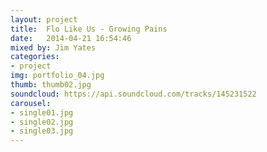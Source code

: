 ```yaml
---
layout: project
title:  Flo Like Us - Growing Pains
date:   2014-04-21 16:54:46
mixed by: Jim Yates
categories:
- project
img: portfolio_04.jpg
thumb: thumb02.jpg
soundcloud: https://api.soundcloud.com/tracks/145231522
carousel:
- single01.jpg
- single02.jpg
- single03.jpg
---
```

